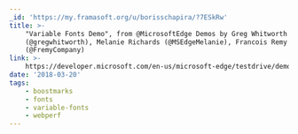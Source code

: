 ```yaml
---
_id: 'https://my.framasoft.org/u/borisschapira/?7ESkRw'
title: >-
    "Variable Fonts Demo", from @MicrosoftEdge ‏Demos by Greg Whitworth
    (@gregwhitworth), Melanie Richards (@MSEdgeMelanie), Francois Remy
    (@FremyCompany)
link: >-
    https://developer.microsoft.com/en-us/microsoft-edge/testdrive/demos/variable-fonts/#web-type
date: '2018-03-20'
tags:
    - boostmarks
    - fonts
    - variable-fonts
    - webperf
---
```


<div class="markdown"><p></p></div>

